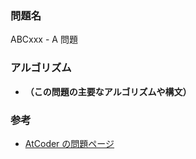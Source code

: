 ### 問題名

ABCxxx - A 問題

### アルゴリズム

 - **（この問題の主要なアルゴリズムや構文）**

### 参考

- [AtCoder の問題ページ](https://atcoder.jp/contests/abc153/tasks/abc153_a)
